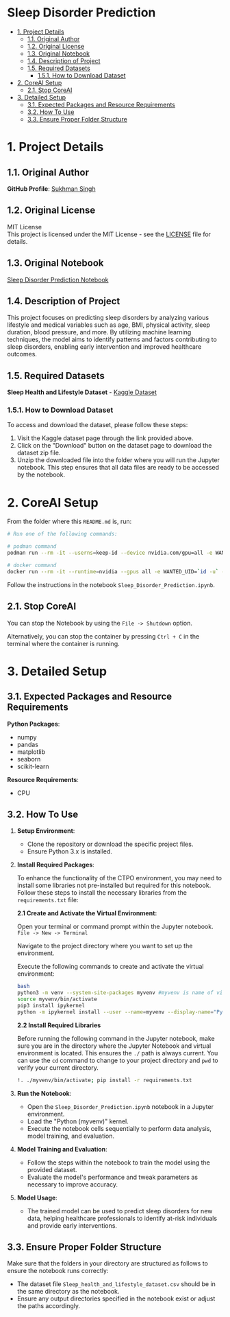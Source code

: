 <h1>Sleep Disorder Prediction</h1>

- [1. Project Details](#1-project-details)
  - [1.1. Original Author](#11-original-author)
  - [1.2. Original License](#12-original-license)
  - [1.3. Original Notebook](#13-original-notebook)
  - [1.4. Description of Project](#14-description-of-project)
  - [1.5. Required Datasets](#15-required-datasets)
    - [1.5.1. How to Download Dataset](#151-how-to-download-dataset)
- [2. CoreAI Setup](#2-coreai-setup)
  - [2.1. Stop CoreAI](#21-stop-coreai)
- [3. Detailed Setup](#3-detailed-setup)
  - [3.1. Expected Packages and Resource Requirements](#31-expected-packages-and-resource-requirements)
  - [3.2. How To Use](#32-how-to-use)
  - [3.3. Ensure Proper Folder Structure](#33-ensure-proper-folder-structure)


# 1. Project Details

## 1.1. Original Author

**GitHub Profile**: [Sukhman Singh](https://github.com/SUKHMAN-SINGH-1612)

## 1.2. Original License

MIT License  
This project is licensed under the MIT License - see the [LICENSE](https://github.com/SUKHMAN-SINGH-1612/Data-Science-Projects/blob/main/LICENSE) file for details.

## 1.3. Original Notebook

[Sleep Disorder Prediction Notebook](https://github.com/SUKHMAN-SINGH-1612/Data-Science-Projects/blob/main/Sleep%20Disorder%20Prediction/Sleep%20Disorder%20Prediction.ipynb)

## 1.4. Description of Project

This project focuses on predicting sleep disorders by analyzing various lifestyle and medical variables such as age, BMI, physical activity, sleep duration, blood pressure, and more. By utilizing machine learning techniques, the model aims to identify patterns and factors contributing to sleep disorders, enabling early intervention and improved healthcare outcomes.

## 1.5. Required Datasets

**Sleep Health and Lifestyle Dataset** - [Kaggle Dataset](https://www.kaggle.com/datasets/uom190346a/sleep-health-and-lifestyle-dataset)

### 1.5.1. How to Download Dataset

To access and download the dataset, please follow these steps:

1. Visit the Kaggle dataset page through the link provided above.
2. Click on the "Download" button on the dataset page to download the dataset zip file.
3. Unzip the downloaded file into the folder where you will run the Jupyter notebook. This step ensures that all data files are ready to be accessed by the notebook.

# 2. CoreAI Setup

From the folder where this `README.md` is, run:

```bash
# Run one of the following commands:

# podman command
podman run --rm -it --userns=keep-id --device nvidia.com/gpu=all -e WANTED_UID=`id -u` -e WANTED_GID=`id -g` -e CoreAI_VERBOSE="yes" -v `pwd`:/iti -p 8888:8888 docker.io/infotrend/coreai:latest  /run_jupyter.sh

# docker command
docker run --rm -it --runtime=nvidia --gpus all -e WANTED_UID=`id -u` -e WANTED_GID=`id -g` -e CoreAI_VERBOSE="yes" -v `pwd`:/iti -p 8888:8888 infotrend/coreai:latest  /run_jupyter.sh
```

Follow the instructions in the notebook `Sleep_Disorder_Prediction.ipynb`.

## 2.1. Stop CoreAI

You can stop the Notebook by using the `File -> Shutdown` option.

Alternatively, you can stop the container by pressing `Ctrl + C` in the terminal where the container is running.

# 3. Detailed Setup

## 3.1. Expected Packages and Resource Requirements

**Python Packages**:
- numpy
- pandas
- matplotlib
- seaborn
- scikit-learn

**Resource Requirements**:
- CPU

## 3.2. How To Use

1. **Setup Environment**:
   - Clone the repository or download the specific project files.
   - Ensure Python 3.x is installed.

2. **Install Required Packages**:

   To enhance the functionality of the CTPO environment, you may need to install some libraries not pre-installed but required for this notebook. Follow these steps to install the necessary libraries from the `requirements.txt` file:

   **2.1 Create and Activate the Virtual Environment:**
   
   Open your terminal or command prompt within the Jupyter notebook. `File -> New -> Terminal`

   Navigate to the project directory where you want to set up the environment.

   Execute the following commands to create and activate the virtual environment:

   ```sh
   bash
   python3 -m venv --system-site-packages myvenv #myvenv is name of virtual environment you can change it
   source myvenv/bin/activate
   pip3 install ipykernel
   python -m ipykernel install --user --name=myvenv --display-name="Python (myvenv)"
   ```

   **2.2 Install Required Libraries**

   Before running the following command in the Jupyter notebook, make sure you are in the directory where the Jupyter Notebook and virtual environment is located. This ensures the `./` path is always current. You can use the `cd` command to change to your project directory and `pwd` to verify your current directory.

   ```sh
   !. ./myvenv/bin/activate; pip install -r requirements.txt
   ```

3. **Run the Notebook**:
   - Open the `Sleep_Disorder_Prediction.ipynb` notebook in a Jupyter environment.
   - Load the "Python (myvenv)" kernel.
   - Execute the notebook cells sequentially to perform data analysis, model training, and evaluation.

4. **Model Training and Evaluation**:
   - Follow the steps within the notebook to train the model using the provided dataset.
   - Evaluate the model's performance and tweak parameters as necessary to improve accuracy.

5. **Model Usage**:
   - The trained model can be used to predict sleep disorders for new data, helping healthcare professionals to identify at-risk individuals and provide early interventions.

## 3.3. Ensure Proper Folder Structure

Make sure that the folders in your directory are structured as follows to ensure the notebook runs correctly:
- The dataset file `Sleep_health_and_lifestyle_dataset.csv` should be in the same directory as the notebook.
- Ensure any output directories specified in the notebook exist or adjust the paths accordingly.
